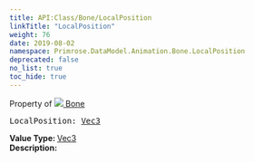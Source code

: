 ```yaml
---
title: API:Class/Bone/LocalPosition
linkTitle: "LocalPosition"
weight: 76
date: 2019-08-02
namespace: Primrose.DataModel.Animation.Bone.LocalPosition
deprecated: false
no_list: true
toc_hide: true
---
```

Property of <a href="/docs/api-reference/Class/Bone"><img src="/icons/silk/bone.png"/>&nbsp;Bone</a>
<pre class="method-declaration">
LocalPosition: <a class="type" href="/docs/api-reference/DataType/Vec3">Vec3</a></pre>
<b>Value Type: </b>
<a class="type" href="/docs/api-reference/DataType/Vec3">Vec3</a>
<br/>
<b>Description: </b>